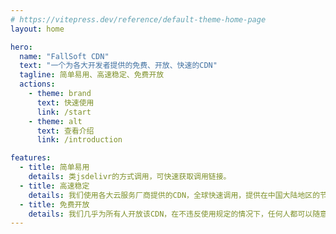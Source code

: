 ```yaml
---
# https://vitepress.dev/reference/default-theme-home-page
layout: home

hero:
  name: "FallSoft CDN"
  text: "一个为各大开发者提供的免费、开放、快速的CDN"
  tagline: 简单易用、高速稳定、免费开放
  actions:
    - theme: brand
      text: 快速使用
      link: /start
    - theme: alt
      text: 查看介绍
      link: /introduction

features:
  - title: 简单易用
    details: 类jsdelivr的方式调用，可快速获取调用链接。
  - title: 高速稳定
    details: 我们使用各大云服务厂商提供的CDN，全球快速调用，提供在中国大陆地区的节点服务。
  - title: 免费开放
    details: 我们几乎为所有人开放该CDN，在不违反使用规定的情况下，任何人都可以随意使用。
---
```


